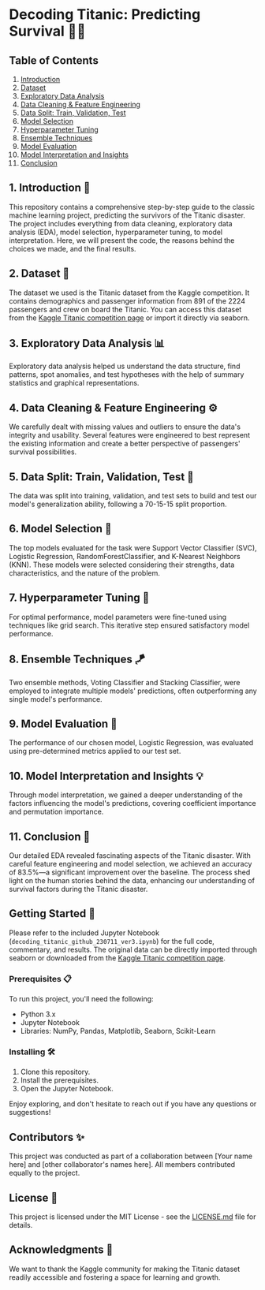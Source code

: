 # Decoding Titanic: Predicting Survival 🚢⚓

## Table of Contents
1. [Introduction](#Introduction)
2. [Dataset](#Dataset)
3. [Exploratory Data Analysis](#Exploratory-Data-Analysis)
4. [Data Cleaning & Feature Engineering](#Data-Cleaning-&-Feature-Engineering)
5. [Data Split: Train, Validation, Test](#Data-Split)
6. [Model Selection](#Model-Selection)
7. [Hyperparameter Tuning](#Hyperparameter-Tuning)
8. [Ensemble Techniques](#Ensemble-Techniques)
9. [Model Evaluation](#Model-Evaluation)
10. [Model Interpretation and Insights](#Model-Interpretation-and-Insights)
11. [Conclusion](#Conclusion)

<a name="Introduction"></a>
## 1. Introduction 🌟
This repository contains a comprehensive step-by-step guide to the classic machine learning project, predicting the survivors of the Titanic disaster. The project includes everything from data cleaning, exploratory data analysis (EDA), model selection, hyperparameter tuning, to model interpretation. Here, we will present the code, the reasons behind the choices we made, and the final results.

<a name="Dataset"></a>
## 2. Dataset 📁
The dataset we used is the Titanic dataset from the Kaggle competition. It contains demographics and passenger information from 891 of the 2224 passengers and crew on board the Titanic. You can access this dataset from the [Kaggle Titanic competition page](https://www.kaggle.com/competitions/titanic/data) or import it directly via seaborn.

<a name="Exploratory-Data-Analysis"></a>
## 3. Exploratory Data Analysis 📊
Exploratory data analysis helped us understand the data structure, find patterns, spot anomalies, and test hypotheses with the help of summary statistics and graphical representations.

<a name="Data-Cleaning-&-Feature-Engineering"></a>
## 4. Data Cleaning & Feature Engineering ⚙️
We carefully dealt with missing values and outliers to ensure the data's integrity and usability. Several features were engineered to best represent the existing information and create a better perspective of passengers' survival possibilities.

<a name="Data-Split"></a>
## 5. Data Split: Train, Validation, Test 🧪
The data was split into training, validation, and test sets to build and test our model's generalization ability, following a 70-15-15 split proportion.

<a name="Model-Selection"></a>
## 6. Model Selection 🤖
The top models evaluated for the task were Support Vector Classifier (SVC), Logistic Regression, RandomForestClassifier, and K-Nearest Neighbors (KNN). These models were selected considering their strengths, data characteristics, and the nature of the problem.

<a name="Hyperparameter-Tuning"></a>
## 7. Hyperparameter Tuning 🔧
For optimal performance, model parameters were fine-tuned using techniques like grid search. This iterative step ensured satisfactory model performance.

<a name="Ensemble-Techniques"></a>
## 8. Ensemble Techniques 🪁
Two ensemble methods, Voting Classifier and Stacking Classifier, were employed to integrate multiple models' predictions, often outperforming any single model's performance.

<a name="Model-Evaluation"></a>
## 9. Model Evaluation 🎯
The performance of our chosen model, Logistic Regression, was evaluated using pre-determined metrics applied to our test set.

<a name="Model-Interpretation-and-Insights"></a>
## 10. Model Interpretation and Insights 💡
Through model interpretation, we gained a deeper understanding of the factors influencing the model's predictions, covering coefficient importance and permutation importance. 

<a name="Conclusion"></a>
## 11. Conclusion 🎉
Our detailed EDA revealed fascinating aspects of the Titanic disaster. With careful feature engineering and model selection, we achieved an accuracy of 83.5%—a significant improvement over the baseline. The process shed light on the human stories behind the data, enhancing our understanding of survival factors during the Titanic disaster.

## Getting Started 🏁
Please refer to the included Jupyter Notebook (`decoding_titanic_github_230711_ver3.ipynb`) for the full code, commentary, and results. The original data can be directly imported through seaborn or downloaded from the [Kaggle Titanic competition page](https://www.kaggle.com/competitions/titanic/data).

### Prerequisites 📋
To run this project, you'll need the following:
- Python 3.x
- Jupyter Notebook
- Libraries: NumPy, Pandas, Matplotlib, Seaborn, Scikit-Learn

### Installing 🛠️
1. Clone this repository.
2. Install the prerequisites.
3. Open the Jupyter Notebook.

Enjoy exploring, and don't hesitate to reach out if you have any questions or suggestions!

## Contributors ✨
This project was conducted as part of a collaboration between [Your name here] and [other collaborator's names here]. All members contributed equally to the project.

## License 📄
This project is licensed under the MIT License - see the [LICENSE.md](LICENSE.md) file for details.

## Acknowledgments 🙏
We want to thank the Kaggle community for making the Titanic dataset readily accessible and fostering a space for learning and growth.
